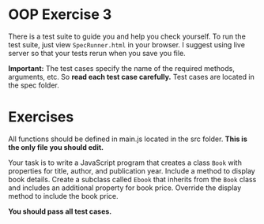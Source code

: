 # OOP Exercise 3

There is a test suite to guide you and help you check yourself. To run the test suite, just view `SpecRunner.html` in your browser. I suggest using live server so that your tests rerun when you save you file.

**Important:** The test cases specify the name of the required methods, arguments, etc. So **read each test case carefully.** Test cases are located in the spec folder.

# Exercises
All functions should be defined in main.js located in the src folder. **This is the only file you should edit.**

Your task is to write a JavaScript program that creates a class `Book` with properties for title, author, and publication year. Include a method to display book details. Create a subclass called `Ebook` that inherits from the `Book` class and includes an additional property for book price. Override the display method to include the book price.

 **You should pass all test cases.**
